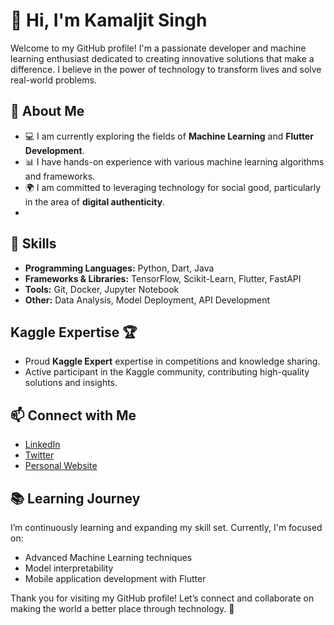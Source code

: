 # 👋 Hi, I'm Kamaljit Singh

Welcome to my GitHub profile! I'm a passionate developer and machine learning enthusiast dedicated to creating innovative solutions that make a difference. I believe in the power of technology to transform lives and solve real-world problems.

## 🌱 About Me
- 💻 I am currently exploring the fields of **Machine Learning** and **Flutter Development**.
- 📊 I have hands-on experience with various machine learning algorithms and frameworks.
- 🌍 I am committed to leveraging technology for social good, particularly in the area of **digital authenticity**.
- 
## 🔧 Skills
- **Programming Languages:** Python, Dart, Java
- **Frameworks & Libraries:** TensorFlow, Scikit-Learn, Flutter, FastAPI
- **Tools:** Git, Docker, Jupyter Notebook
- **Other:** Data Analysis, Model Deployment, API Development
  

## Kaggle Expertise 🏆

- Proud **Kaggle Expert**  expertise in competitions and knowledge sharing.
- Active participant in the Kaggle community, contributing high-quality solutions and insights.

## 📫 Connect with Me
- [LinkedIn](https://www.linkedin.com/in/kamal934)
- [Twitter](https://twitter.com/yourprofile)
- [Personal Website](https://yourwebsite.com)

## 📚 Learning Journey
I’m continuously learning and expanding my skill set. Currently, I'm focused on:
- Advanced Machine Learning techniques
- Model interpretability
- Mobile application development with Flutter
  
Thank you for visiting my GitHub profile! Let’s connect and collaborate on making the world a better place through technology. 🌟
